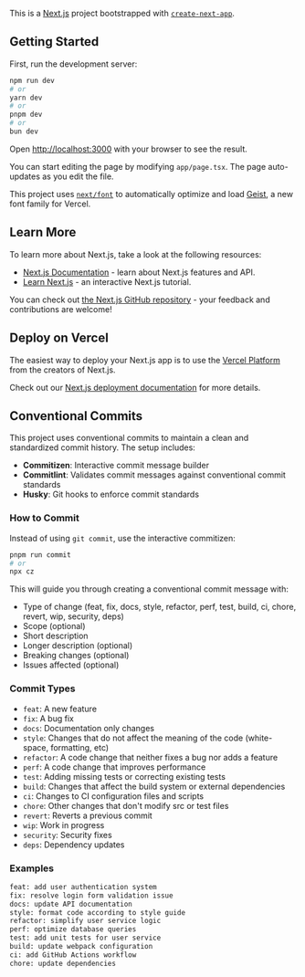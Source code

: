 This is a [Next.js](https://nextjs.org) project bootstrapped with [`create-next-app`](https://nextjs.org/docs/app/api-reference/cli/create-next-app).

## Getting Started

First, run the development server:

```bash
npm run dev
# or
yarn dev
# or
pnpm dev
# or
bun dev
```

Open [http://localhost:3000](http://localhost:3000) with your browser to see the result.

You can start editing the page by modifying `app/page.tsx`. The page auto-updates as you edit the file.

This project uses [`next/font`](https://nextjs.org/docs/app/building-your-application/optimizing/fonts) to automatically optimize and load [Geist](https://vercel.com/font), a new font family for Vercel.

## Learn More

To learn more about Next.js, take a look at the following resources:

- [Next.js Documentation](https://nextjs.org/docs) - learn about Next.js features and API.
- [Learn Next.js](https://nextjs.org/learn) - an interactive Next.js tutorial.

You can check out [the Next.js GitHub repository](https://github.com/vercel/next.js) - your feedback and contributions are welcome!

## Deploy on Vercel

The easiest way to deploy your Next.js app is to use the [Vercel Platform](https://vercel.com/new?utm_medium=default-template&filter=next.js&utm_source=create-next-app&utm_campaign=create-next-app-readme) from the creators of Next.js.

Check out our [Next.js deployment documentation](https://nextjs.org/docs/app/building-your-application/deploying) for more details.

## Conventional Commits

This project uses conventional commits to maintain a clean and standardized commit history. The setup includes:

- **Commitizen**: Interactive commit message builder
- **Commitlint**: Validates commit messages against conventional commit standards
- **Husky**: Git hooks to enforce commit standards

### How to Commit

Instead of using `git commit`, use the interactive commitizen:

```bash
pnpm run commit
# or
npx cz
```

This will guide you through creating a conventional commit message with:
- Type of change (feat, fix, docs, style, refactor, perf, test, build, ci, chore, revert, wip, security, deps)
- Scope (optional)
- Short description
- Longer description (optional)
- Breaking changes (optional)
- Issues affected (optional)

### Commit Types

- `feat`: A new feature
- `fix`: A bug fix
- `docs`: Documentation only changes
- `style`: Changes that do not affect the meaning of the code (white-space, formatting, etc)
- `refactor`: A code change that neither fixes a bug nor adds a feature
- `perf`: A code change that improves performance
- `test`: Adding missing tests or correcting existing tests
- `build`: Changes that affect the build system or external dependencies
- `ci`: Changes to CI configuration files and scripts
- `chore`: Other changes that don't modify src or test files
- `revert`: Reverts a previous commit
- `wip`: Work in progress
- `security`: Security fixes
- `deps`: Dependency updates

### Examples

```bash
feat: add user authentication system
fix: resolve login form validation issue
docs: update API documentation
style: format code according to style guide
refactor: simplify user service logic
perf: optimize database queries
test: add unit tests for user service
build: update webpack configuration
ci: add GitHub Actions workflow
chore: update dependencies
```

